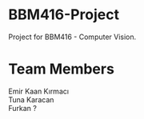 # BBM416-Project
Project for BBM416 - Computer Vision.
# Team Members
Emir Kaan Kırmacı<br>
Tuna Karacan<br>
Furkan ?
